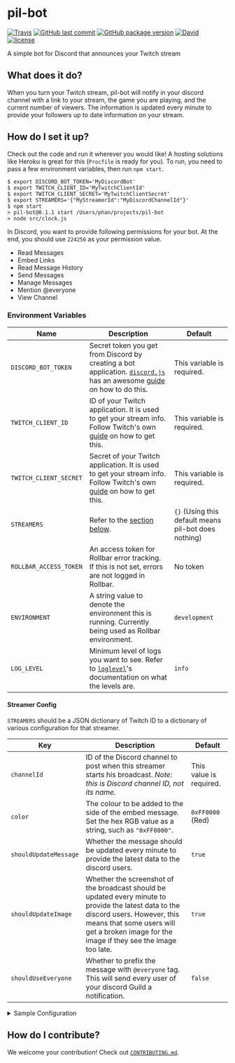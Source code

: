 # pil-bot

[![Travis](https://img.shields.io/travis/hanpeter/pil-bot.svg?logo=travis)](https://travis-ci.org/hanpeter/pil-bot)
[![GitHub last commit](https://img.shields.io/github/last-commit/hanpeter/pil-bot.svg?logo=github)](https://github.com/hanpeter/pil-bot/commits)
[![GitHub package version](https://img.shields.io/github/package-json/v/hanpeter/pil-bot.svg?logo=github)](package.json)
[![David](https://img.shields.io/david/hanpeter/pil-bot.svg)](https://david-dm.org/hanpeter/pil-bot)
[![license](https://img.shields.io/github/license/hanpeter/pil-bot.svg)](LICENSE)

A simple bot for Discord that announces your Twitch stream

## What does it do?
When you turn your Twitch stream, pil-bot will notify in your discord channel with a link to your stream, the game you are playing, and the current number of viewers.
The information is updated every minute to provide your followers up to date information on your stream.

## How do I set it up?
Check out the code and run it wherever you would like! A hosting solutions like Heroku is great for this (`Procfile` is ready for you).
To run, you need to pass a few environment variables, then run `npm start`.

```shell
$ export DISCORD_BOT_TOKEN='MyDiscordBot'
$ export TWITCH_CLIENT_ID='MyTwitchClientId'
$ export TWITCH_CLIENT_SECRET='MyTwitchClientSecret'
$ export STREAMERS='{"MyStreamerId":"MyDiscordChannelId"}'
$ npm start
> pil-bot@0.1.1 start /Users/phan/projects/pil-bot
> node src/clock.js
```

In Discord, you want to provide following permissions for your bot. At the end, you should use `224256` as your permission value.
* Read Messages
* Embed Links
* Read Message History
* Send Messages
* Manage Messages
* Mention @everyone
* View Channel

### Environment Variables
|Name|Description|Default|
|----|-----------|-------|
|`DISCORD_BOT_TOKEN`|Secret token you get from Discord by creating a bot application. [`discord.js`](https://discord.js.org/) has an awesome [guide](https://discordjs.guide/#/preparations/setting-up-a-bot-application) on how to do this.|This variable is required.|
|`TWITCH_CLIENT_ID`|ID of your Twitch application. It is used to get your stream info. Follow Twitch's own [guide](https://dev.twitch.tv/docs/authentication/#registration) on how to get this.|This variable is required.|
|`TWITCH_CLIENT_SECRET`|Secret of your Twitch application. It is used to get your stream info. Follow Twitch's own [guide](https://dev.twitch.tv/docs/authentication/#registration) on how to get this.|This variable is required.|
|`STREAMERS`|Refer to the [section below](#streamer-config).|`{}` (Using this default means pil-bot does nothing)|
|`ROLLBAR_ACCESS_TOKEN`|An access token for Rollbar error tracking. If this is not set, errors are not logged in Rollbar.|No token|
|`ENVIRONMENT`|A string value to denote the environment this is running. Currently being used as Rollbar environment.|`development`|
|`LOG_LEVEL`|Minimum level of logs you want to see. Refer to [`loglevel`](https://github.com/pimterry/loglevel)'s documentation on what the levels are.|`info`|

#### Streamer Config
`STREAMERS` should be a JSON dictionary of Twitch ID to a dictionary of various configuration for that streamer.

|Key|Description|Default|
|---|-----------|-------|
|`channelId`|ID of the Discord channel to post when this streamer starts his broadcast. *Note: this is Discord channel ID, not its name.*|This value is required.|
|`color`|The colour to be added to the side of the embed message. Set the hex RGB value as a string, such as `"0xFF0000"`.|`0xFF0000` (Red)|
|`shouldUpdateMessage`|Whether the message should be updated every minute to provide the latest data to the discord users.|`true`|
|`shouldUpdateImage`|Whether the screenshot of the broadcast should be updated every minute to provide the latest data to the discord users. However, this means that some users will get a broken image for the image if they see the image too late.|`true`|
|`shouldUseEveryone`|Whether to prefix the message with `@everyone` tag. This will send every user of your discord Guild a notification.|`false`|

<details>
    <summary>Sample Configuration</summary>

```json
{
    "twitchplayspokemon": {
        "channelId": "12345",
        "color": "0x1A1AFF",
        "shouldUpdateMessage": true,
        "shouldUpdateImage": false,
        "shouldUseEveryone": false
    }
}
```
</details>

## How do I contribute?
We welcome your contribution! Check out [`CONTRIBUTING.md`](.github/CONTRIBUTING.md).
